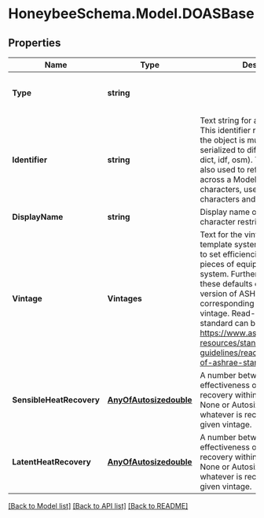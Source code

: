 
# HoneybeeSchema.Model.DOASBase

## Properties

Name | Type | Description | Notes
------------ | ------------- | ------------- | -------------
**Type** | **string** |  | [optional] [readonly] [default to "_DOASBase"]
**Identifier** | **string** | Text string for a unique object ID. This identifier remains constant as the object is mutated, copied, and serialized to different formats (eg. dict, idf, osm). This identifier is also used to reference the object across a Model. It must be &lt; 100 characters, use only ASCII characters and exclude (, ; ! \\n \\t). | 
**DisplayName** | **string** | Display name of the object with no character restrictions. | [optional] 
**Vintage** | **Vintages** | Text for the vintage of the template system. This will be used to set efficiencies for various pieces of equipment within the system. Further information about these defaults can be found in the version of ASHRAE 90.1 corresponding to the selected vintage. Read-only versions of the standard can be found at: https://www.ashrae.org/technical-resources/standards-and-guidelines/read-only-versions-of-ashrae-standards | [optional] 
**SensibleHeatRecovery** | [**AnyOfAutosizedouble**](AnyOfAutosizedouble.md) | A number between 0 and 1 for the effectiveness of sensible heat recovery within the system. If None or Autosize, it will be whatever is recommended for the given vintage. | [optional] 
**LatentHeatRecovery** | [**AnyOfAutosizedouble**](AnyOfAutosizedouble.md) | A number between 0 and 1 for the effectiveness of latent heat recovery within the system. If None or Autosize, it will be whatever is recommended for the given vintage. | [optional] 

[[Back to Model list]](../README.md#documentation-for-models)
[[Back to API list]](../README.md#documentation-for-api-endpoints)
[[Back to README]](../README.md)

